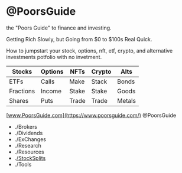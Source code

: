 # @PoorsGuide

the "Poors Guide" to finance and investing. 

Getting Rich Slowly, but Going from $0 to $100s Real Quick.

How to jumpstart your stock, options, nft, etf, crypto, and alternative investments potfolio with no invetment.

| Stocks    | Options | NFTs  | Crypto | Alts   |
| --------- | ------- | ----- | ------ |------- |
| ETFs      | Calls   | Make  | Stack  | Bonds  |
| Fractions | Income  | Stake | Stake  | Goods  |
| Shares    | Puts    | Trade | Trade  | Metals |

[www.PoorsGuide.com](https://www.poorsguide.com/) @PoorsGuide 
- ./Brokers 
- ./Dividends 
- ./ExChanges 
- ./Research 
- ./Resources 
- .[/StockSplits](https://www.poorsguide.com/stocksplits)
- ./Tools 
